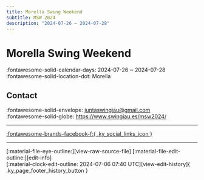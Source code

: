 ```yaml
---
title: Morella Swing Weekend
subtitle: MSW 2024
description: "2024-07-26 ~ 2024-07-28"
---
```


# Morella Swing Weekend 

:fontawesome-solid-calendar-days: 2024-07-26 ~ 2024-07-28  
:fontawesome-solid-location-dot: Morella  

## Contact

:fontawesome-solid-envelope: <juntaswingiau@gmail.com>  
:fontawesome-solid-globe: <https://www.swingiau.es/msw2024/>  

---

 [:fontawesome-brands-facebook-f:{ .ky_social_links_icon }](https://www.facebook.com/MorellaSwingweekend)

---

<div class="ky_page_footer" markdown>
<div class="ky_page_footer_trailing" markdown="span">
[:material-file-eye-outline:][view-raw-source-file]
[:material-file-edit-outline:][edit-info]
</div>
<div class="ky_page_footer_leading" markdown="span">
[:material-clock-edit-outline: 2024-07-06 07:40 UTC][view-edit-history]{ .ky_page_footer_history_button }
</div>
</div>

[view-raw-source-file]: https://github.com/swingdance/events/blob/main/2024/es_ES/morella-swing-weekend-2024.json "View Raw Source File"
[edit-info]: https://github.com/swingdance/events/issues/new?assignees=&labels=update+event&projects=&template=03-update_entity.yml&title=%5B2024%2Fes_ES%5D%20Update%20Event%3A%20Morella%20Swing%20Weekend&region=es_ES&year=2024&id=morella-swing-weekend-2024&name=Morella%20Swing%20Weekend&org_id= "Edit Info"

[view-edit-history]: https://github.com/swingdance/events/commits/main/2024/es_ES/morella-swing-weekend-2024.json "View Edit History"
